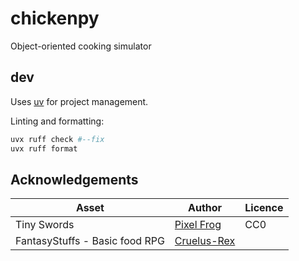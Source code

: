 # chickenpy
Object-oriented cooking simulator  

## dev  

Uses [uv](https://docs.astral.sh/uv/) for project management.  

Linting and formatting:  

```bash
uvx ruff check #--fix
uvx ruff format
```

## Acknowledgements  

| Asset                          | Author                                          | Licence |
| ------------------------------ | ----------------------------------------------- | ------- |
| Tiny Swords                    | [Pixel Frog](https://pixelfrog-assets.itch.io/) | CC0     |
| FantasyStuffs - Basic food RPG | [Cruelus-Rex](https://cruelus-rex.itch.io/)     |         |

